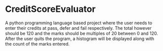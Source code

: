 # CreditScoreEvaluator
A python programming language based project where the user needs to enter their credits at pass, defer and fail respectively. The total however should be 120 and the marks should be multiples of 20 between 0 and 120.
After the user quits the program, a histogram will be displayed along with the count of the marks entered.
